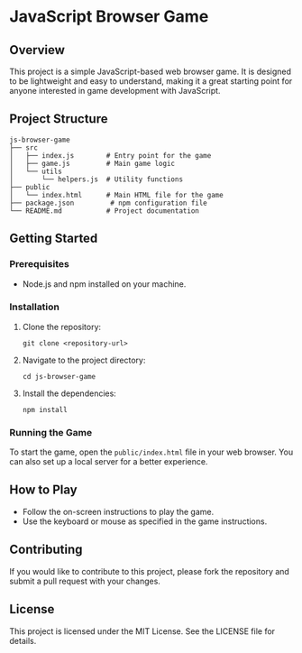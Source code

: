 # JavaScript Browser Game

## Overview
This project is a simple JavaScript-based web browser game. It is designed to be lightweight and easy to understand, making it a great starting point for anyone interested in game development with JavaScript.

## Project Structure
```
js-browser-game
├── src
│   ├── index.js        # Entry point for the game
│   ├── game.js         # Main game logic
│   └── utils
│       └── helpers.js  # Utility functions
├── public
│   └── index.html      # Main HTML file for the game
├── package.json         # npm configuration file
└── README.md           # Project documentation
```

## Getting Started

### Prerequisites
- Node.js and npm installed on your machine.

### Installation
1. Clone the repository:
   ```
   git clone <repository-url>
   ```
2. Navigate to the project directory:
   ```
   cd js-browser-game
   ```
3. Install the dependencies:
   ```
   npm install
   ```

### Running the Game
To start the game, open the `public/index.html` file in your web browser. You can also set up a local server for a better experience.

## How to Play
- Follow the on-screen instructions to play the game.
- Use the keyboard or mouse as specified in the game instructions.

## Contributing
If you would like to contribute to this project, please fork the repository and submit a pull request with your changes.

## License
This project is licensed under the MIT License. See the LICENSE file for details.